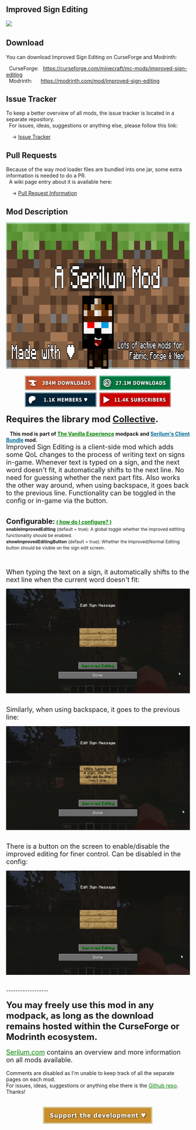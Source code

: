 <h2>Improved Sign Editing</h2>

<p><a href="https://github.com/Serilum/Improved-Sign-Editing"><img src="https://serilum.com/assets/data/logo/improved-sign-editing.png"></a></p><h2>Download</h2>

<p>You can download Improved Sign Editing on CurseForge and Modrinth:</p><p>&nbsp;&nbsp;CurseForge: &nbsp;&nbsp;<a href="https://curseforge.com/minecraft/mc-mods/improved-sign-editing">https://curseforge.com/minecraft/mc-mods/improved-sign-editing</a><br>&nbsp;&nbsp;Modrinth: &nbsp;&nbsp;&nbsp;&nbsp;&nbsp;<a href="https://modrinth.com/mod/improved-sign-editing">https://modrinth.com/mod/improved-sign-editing</a></p>

<h2>Issue Tracker</h2>

<p>To keep a better overview of all mods, the issue tracker is located in a separate repository.<br>&nbsp;&nbsp;For issues, ideas, suggestions or anything else, please follow this link:</p>

<p>&nbsp;&nbsp;&nbsp;&nbsp;-> <a href="https://serilum.com/url/issue-tracker">Issue Tracker</a></p>

<h2>Pull Requests</h2>

<p>Because of the way mod loader files are bundled into one jar, some extra information is needed to do a PR.<br>&nbsp;&nbsp;A wiki page entry about it is available here:</p>

<p>&nbsp;&nbsp;&nbsp;&nbsp;-> <a href="https://serilum.com/url/pull-requests">Pull Request Information</a></p>

<h2>Mod Description</h2>

<p style="text-align:center"><a href="https://serilum.com/" target="_blank" rel="nofollow"><img src="https://github.com/Serilum/.cdn/raw/main/description/header/header.png" alt="" width="838" height="400"></a></p>
<p style="text-align:center"><a href="https://curseforge.com/members/serilum/projects" target="_blank" rel="nofollow"><img src="https://raw.githubusercontent.com/Serilum/.data-workflow/main/badges/svg/curseforge.svg" width="200"></a> <a href="https://modrinth.com/user/Serilum" target="_blank" rel="nofollow"><img src="https://raw.githubusercontent.com/Serilum/.data-workflow/main/badges/svg/modrinth.svg" width="200"></a> <a href="https://patreon.com/serilum" target="_blank" rel="nofollow"><img src="https://raw.githubusercontent.com/Serilum/.data-workflow/main/badges/svg/patreon.svg" width="200"></a> <a href="https://youtube.com/@serilum" target="_blank" rel="nofollow"><img src="https://raw.githubusercontent.com/Serilum/.data-workflow/main/badges/svg/youtube.svg" width="200"></a></p>
<p><strong><span style="font-size:24px">Requires the library mod&nbsp;<a style="font-size:24px" href="https://curseforge.com/minecraft/mc-mods/collective" target="_blank" rel="nofollow">Collective</a>.</span></strong><br><br><strong>&nbsp;&nbsp;&nbsp;This mod is part of <span style="color:#008000"><a style="color:#008000" href="https://curseforge.com/minecraft/modpacks/the-vanilla-experience" target="_blank" rel="nofollow">The Vanilla Experience</a></span> modpack and <span style="color:#006994"><a style="color:#006994" href="https://curseforge.com/minecraft/mc-mods/serilums-client-bundle" target="_blank" rel="nofollow">Serilum's Client Bundle</a></span> mod.</strong><br><span style="font-size:18px">Improved Sign Editing is a client-side mod which adds some QoL changes to the process of writing text on signs in-game. Whenever text is typed on a sign, and the next word doesn't fit, it automatically shifts to the next line. No need for guessing whether the next part fits. Also works the other way around, when using backspace, it goes back to the previous line. Functionality can be toggled in the config or in-game via the button.<br></span><br><br><strong><span style="font-size:20px">Configurable:</span> <span style="color:#008000;font-size:14px"><a style="color:#008000" href="https://github.com/Serilum/.information/wiki/how-to-configure-mods" rel="nofollow">(&nbsp;how do I configure?&nbsp;)</a></span><br></strong><span style="font-size:12px"><strong>enableImprovedEditing</strong>&nbsp;(default = true): A global toggle whether the improved edtiting functionality should be enabled.</span><br><span style="font-size:12px"><strong>showImprovedEditingButton</strong>&nbsp;(default = true): Whether the Improved/Normal Editing button should be visible on the sign edit screen.</span><br><br></p>
<p><br><span style="font-size:18px">When typing the text on a sign, it automatically shifts to the next line when the current word doesn't fit:</span></p>
<div class="spoiler">
<p><picture><img src="https://github.com/Serilum/.cdn/raw/main/projects/improved-sign-editing/a.gif"></picture></p>
</div>
<p>&nbsp;<br><span style="font-size:18px">Similarly, when using backspace, it goes to the previous line:</span></p>
<div class="spoiler">
<p><picture><img src="https://github.com/Serilum/.cdn/raw/main/projects/improved-sign-editing/b.gif"></picture></p>
</div>
<p>&nbsp;<br><span style="font-size:18px">There is a button on the screen to enable/disable the improved editing for finer control. Can be disabled in the config:</span></p>
<div class="spoiler">
<p><picture><img src="https://github.com/Serilum/.cdn/raw/main/projects/improved-sign-editing/c.gif"></picture></p>
</div>
<p>&nbsp;<br>------------------<br><br><span style="font-size:24px"><strong>You may freely use this mod in any modpack, as long as the download remains hosted within the CurseForge or Modrinth ecosystem.</strong></span><br><br><span style="font-size:18px"><a style="font-size:18px;color:#008000" href="https://serilum.com/" rel="nofollow">Serilum.com</a> contains an overview and more information on all mods available.</span><br><br><span style="font-size:14px">Comments are disabled as I'm unable to keep track of all the separate pages on each mod.</span><span style="font-size:14px"><br>For issues, ideas, suggestions or anything else there is the&nbsp;<a style="font-size:14px;color:#008000" href="https://github.com/Serilum/.issue-tracker" rel="nofollow">Github repo</a>. Thanks!</span><span style="font-size:6px"><br><br></span></p>
<p style="text-align:center"><a href="https://serilum.com/donate" rel="nofollow"><img src="https://github.com/Serilum/.cdn/raw/main/description/projects/support.svg" alt="" width="306" height="50"></a></p>